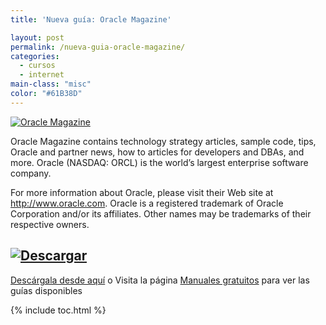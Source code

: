 ```yaml
---
title: 'Nueva guía: Oracle Magazine'

layout: post
permalink: /nueva-guia-oracle-magazine/
categories:
  - cursos
  - internet
main-class: "misc"
color: "#61B38D"
---
```

[![Oracle Magazine][1]][2]

Oracle Magazine contains technology strategy articles, sample code, tips, Oracle and partner news, how to articles for developers and DBAs, and more. Oracle (NASDAQ: ORCL) is the world&#8217;s largest enterprise software company.

For more information about Oracle, please visit their Web site at http://www.oracle.com. Oracle is a registered trademark of Oracle Corporation and/or its affiliates. Other names may be trademarks of their respective owners.


<!--ad-->

## [![Descargar][3]][2]

<a target="_blank" href="http://elbauldelprogramador.tradepub.com/free/orm/prgm.cgi">Descárgala desde aquí</a> o Visita la página [Manuales gratuitos][4] para ver las guías disponibles



 [1]: http://img.tradepub.com/free/orm/assets/img/ormc.gif "Oracle Magazine"
 [2]: http://elbauldelprogramador.tradepub.com/c/pubRD.mpl?sr=oc&_t=oc:&pc=orm/prgm.cgi
 [3]: http://lh5.googleusercontent.com/-3xNROQvUyLw/Tez0xVWLW1I/AAAAAAAAAkc/3Gx7eUaLwxU/s288/descargar.png
 [4]: http://bashyc.blogspot.com/p/guias-gratuitas.html

{% include toc.html %}
